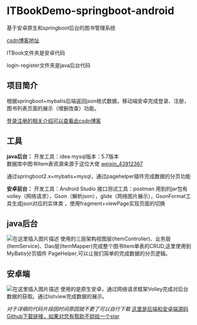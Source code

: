 # ITBookDemo-springboot-android
基于安卓原生和springboot后台的图书管理系统


[csdn博客地址](https://blog.csdn.net/glc11223344/article/details/105934214)


ITBook文件夹是安卓代码

login-register文件夹是java后台代码

## 项目简介
根据springboot+mybatis后端返回json格式数据，移动端安卓完成登录、注册，图书列表页面的展示（增删改查）功能。

[登录注册的相关介绍可以查看此csdn博客](https://blog.csdn.net/glc11223344/article/details/105822237)

## 工具
**java后台：**
开发工具：idea
mysql版本：5.7版本      
 数据库中图书Item表资源来源于这位大佬 [weixin_43912367](https://blog.csdn.net/weixin_43912367)

通过springboot2.x+mybatis+mysql，通过pagehelper插件完成数据的分页功能


**安卓前台：**
开发工具：Android Studio
接口测试工具：postman
用到的jar包有volley（网络请求），Gson（解析json），glide（网络图片展示），GsonFormat工具生成json对应的实体类 ，使用fragment+viewPage实现页面的切换
## java后台
![在这里插入图片描述](https://img-blog.csdnimg.cn/20200505162755540.png?x-oss-process=image/watermark,type_ZmFuZ3poZW5naGVpdGk,shadow_10,text_aHR0cHM6Ly9ibG9nLmNzZG4ubmV0L2dsYzExMjIzMzQ0,size_16,color_FFFFFF,t_70)
使用的三层架构视图层(ItemController)、业务层(ItemService)、Dao层(ItemMapper)完成整个图书Item单表的CRUD,这里使用到MyBatis分页插件 PageHelper,可以让我们简单的完成数据的分页逻辑。
## 安卓端
![在这里插入图片描述](https://img-blog.csdnimg.cn/20200505164503146.png?x-oss-process=image/watermark,type_ZmFuZ3poZW5naGVpdGk,shadow_10,text_aHR0cHM6Ly9ibG9nLmNzZG4ubmV0L2dsYzExMjIzMzQ0,size_16,color_FFFFFF,t_70)
使用的是原生安卓，通过网络请求框架Volley完成对后台数据的获取。通过listview完成数据的展示。

*对于详细的代码片段因时间原因就不更了可以自行下载*
[这里是后端和安卓端源码Github下载链接，如果对您有帮助不妨给一个star](https://github.com/GAOli-cong/ITBookDemo-springboot-android)


